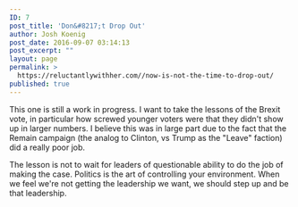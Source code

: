 ```yaml
---
ID: 7
post_title: 'Don&#8217;t Drop Out'
author: Josh Koenig
post_date: 2016-09-07 03:14:13
post_excerpt: ""
layout: page
permalink: >
  https://reluctantlywithher.com//now-is-not-the-time-to-drop-out/
published: true
---
```

This one is still a work in progress. I want to take the lessons of the Brexit vote, in particular how screwed younger voters were that they didn't show up in larger numbers. I believe this was in large part due to the fact that the Remain campaign (the analog to Clinton, vs Trump as the "Leave" faction) did a really poor job.

The lesson is not to wait for leaders of questionable ability to do the job of making the case. Politics is the art of controlling your environment. When we feel we're not getting the leadership we want, we should step up and be that leadership.